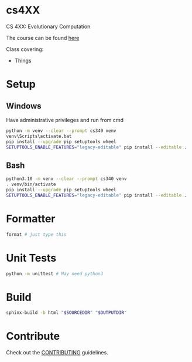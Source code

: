 # cs4XX

CS 4XX: Evolutionary Computation

The course can be found [here](http://modsurski.com/csci340)

Class covering:

- Things


# Setup

## Windows

Have administrative privileges and run from cmd

```sh
python -m venv --clear --prompt cs340 venv
venv\Scripts\activate.bat
pip install --upgrade pip setuptools wheel
SETUPTOOLS_ENABLE_FEATURES="legacy-editable" pip install --editable .
```

## Bash

```sh
python3.10 -m venv --clear --prompt cs340 venv
. venv/bin/activate
pip install --upgrade pip setuptools wheel
SETUPTOOLS_ENABLE_FEATURES="legacy-editable" pip install --editable .
```

# Formatter

```sh
format # just type this
```

# Unit Tests

```sh
python -m unittest # May need python3
```

# Build

```sh
sphinx-build -b html "$SOURCEDIR" "$OUTPUTDIR"
```

# Contribute

Check out the [CONTRIBUTING](CONTRIBUTING.md) guidelines.
